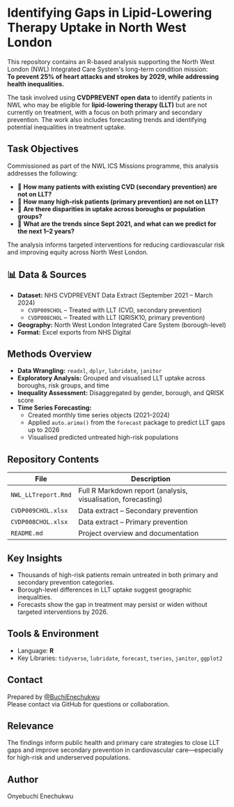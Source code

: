 # Identifying Gaps in Lipid-Lowering Therapy Uptake in North West London

This repository contains an R-based analysis supporting the North West London (NWL) Integrated Care System's long-term condition mission:  
**To prevent 25% of heart attacks and strokes by 2029, while addressing health inequalities.**

The task involved using **CVDPREVENT open data** to identify patients in NWL who may be eligible for **lipid-lowering therapy (LLT)** but are not currently on treatment, with a focus on both primary and secondary prevention. The work also includes forecasting trends and identifying potential inequalities in treatment uptake.



## Task Objectives

Commissioned as part of the NWL ICS Missions programme, this analysis addresses the following:

- 📌 **How many patients with existing CVD (secondary prevention) are not on LLT?**
- 📌 **How many high-risk patients (primary prevention) are not on LLT?**
- 📌 **Are there disparities in uptake across boroughs or population groups?**
- 📌 **What are the trends since Sept 2021, and what can we predict for the next 1–2 years?**

The analysis informs targeted interventions for reducing cardiovascular risk and improving equity across North West London.



## 📊 Data & Sources

- **Dataset:** NHS CVDPREVENT Data Extract (September 2021 – March 2024)
  - `CVDP009CHOL` – Treated with LLT (CVD, secondary prevention)
  - `CVDP008CHOL` – Treated with LLT (QRISK10, primary prevention)
- **Geography:** North West London Integrated Care System (borough-level)
- **Format:** Excel exports from NHS Digital



##  Methods Overview

- **Data Wrangling:** `readxl`, `dplyr`, `lubridate`, `janitor`
- **Exploratory Analysis:** Grouped and visualised LLT uptake across boroughs, risk groups, and time
- **Inequality Assessment:** Disaggregated by gender, borough, and QRISK score
- **Time Series Forecasting:** 
  - Created monthly time series objects (2021–2024)
  - Applied `auto.arima()` from the `forecast` package to predict LLT gaps up to 2026
  - Visualised predicted untreated high-risk populations



##  Repository Contents

| File | Description |
|------|-------------|
| `NWL_LLTreport.Rmd` | Full R Markdown report (analysis, visualisation, forecasting) |
| `CVDP009CHOL.xlsx` | Data extract – Secondary prevention |
| `CVDP008CHOL.xlsx` | Data extract – Primary prevention |
| `README.md` | Project overview and documentation |



##  Key Insights

- Thousands of high-risk patients remain untreated in both primary and secondary prevention categories.
- Borough-level differences in LLT uptake suggest geographic inequalities.
- Forecasts show the gap in treatment may persist or widen without targeted interventions by 2026.



##  Tools & Environment

- Language: **R**
- Key Libraries: `tidyverse`, `lubridate`, `forecast`, `tseries`, `janitor`, `ggplot2`



##  Contact

Prepared by [@BuchiEnechukwu](https://github.com/BuchiEnechukwu)  
Please contact via GitHub for questions or collaboration.



## Relevance
The findings inform public health and primary care strategies to close LLT gaps and improve secondary prevention in cardiovascular care—especially for high-risk and underserved populations.

## Author
Onyebuchi Enechukwu

